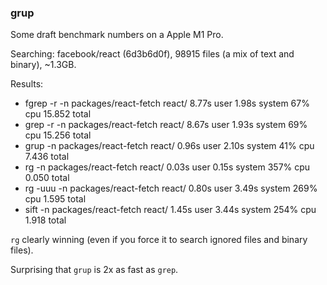 ### grup

Some draft benchmark numbers on a Apple M1 Pro.

Searching: facebook/react (6d3b6d0f), 98915 files (a mix of text and binary), ~1.3GB.

Results:

- fgrep -r -n packages/react-fetch react/  8.77s user 1.98s system 67% cpu 15.852 total
- grep -r -n packages/react-fetch react/  8.67s user 1.93s system 69% cpu 15.256 total
- grup -n packages/react-fetch react/  0.96s user 2.10s system 41% cpu 7.436 total
- rg -n packages/react-fetch react/  0.03s user 0.15s system 357% cpu 0.050 total
- rg -uuu -n packages/react-fetch react/  0.80s user 3.49s system 269% cpu 1.595 total
- sift -n packages/react-fetch react/  1.45s user 3.44s system 254% cpu 1.918 total

`rg` clearly winning (even if you force it to search ignored files and binary files).

Surprising that `grup` is 2x as fast as `grep`.

